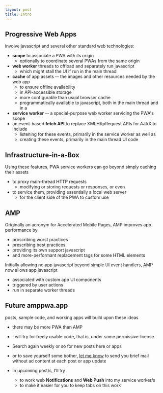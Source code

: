```yaml
---
layout: post
title: Intro
---
```


## Progressive Web Apps
involve javascript and several other standard web technologies:
* **scope** to associate a PWA with its origin
  * optionally to coordinate several PWAs from the same origin
* **web worker** threads to offload and separately run javascript
  * which might stall the UI if run in the main thread  
* **cache** of app assets -- the images and other resources needed by the web app
  * to ensure offline availability
  * in API-accessible storage
  * more configurable than usual browser cache
  * programmatically available to javascript, both in the main thread and in a
* **service worker** -- a special-purpose web worker servicing the PWA's scope
* an event-based **fetch API** to replace XMLHttpRequest APIs for AJAX to include 
  * listening for these events, primarily in the service worker as well as 
  * creating these events, primarily in the main thread UI code

## Infrastructure-in-a-Box
Using these features, PWA service workers can go beyond simply caching their assets
* to proxy main-thread HTTP requests
  * modifying or storing requests or responses, or even
* to service them, providing essentially a local web server
  * for the client side of the PWA to custom use

## AMP
Originally an acronym for Accelerated Mobile Pages, AMP improves app performance by
* proscribing worst practices
* prescribing best practices
* providing its own support javascript
* and more-performant replacement tags for some HTML elements

Initially allowing no app javascript beyond simple UI event handlers,
AMP now allows app javascript
* associated with custom app UI components
* triggered by user actions
* run in separate worker threads

## Future amppwa.app
posts, sample code, and working apps will build upon these ideas
* there may be more PWA than AMP
* I will try for freely usable code, that is, under some permissive license

* Search again weekly or so for new posts here or apps
* or to save yourself some bother, [let me know](mailto:interest@amppwa.app) to send you brief mail without ad content at each post or app update
* In upcoming post/s, I'll try
  * to work web **Notifications** and **Web Push** into my service worker/s 
  * to make it easier for you to keep tabs on this work
